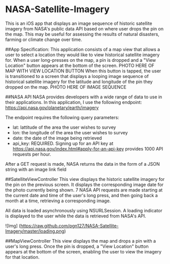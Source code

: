 # NASA-Satellite-Imagery
This is an iOS app that displays an image sequence of historic satellite imagery from NASA's public data API based on where user drops the pin on the map.
This may be useful for assessing the results of natural disasters, farming or climate change over time.

##App Specification:
This application consists of a map view that allows a user to select a location they would like to view historical satellite imagery for. 
When a user long-presses on the map, a pin is dropped and a "View Location" button appears at the bottom of the screen.
PHOTO HERE OF MAP WITH VIEW LOCATION BUTTON
When this button is tapped, the user is transitioned to a screen that displays a looping image sequence of historical satellite imagery for the latitude and longitude of the pin they dropped on the map.
PHOTO HERE OF IMAGE SEQUENCE

##NASA API
NASA provides developers with a wide range of data to use in their applications. In this application, I use the following endpoint:
https://api.nasa.gov/planetary/earth/imagery

The endpoint requires the following query parameters:
* lat: lattitude of the area the user wishes to survey
* lon: the longitude of the area the user wishes to survey
* date: the date of the image being retrieved
* api_key: REQUIRED. Signing up for an API key at https://api.nasa.gov/index.html#apply-for-an-api-key provides 1000 API requests per hour.

After a GET request is made, NASA returns the data in the form of a JSON string with an image link field

##SatelliteViewController
This view displays the historic satellite imagery for the pin on the previous screen. It displays the corresponding image date for the photo currently being shown. 
7 NASA API requests are made starting at the current date and time of the user's long press, and then going back a month at a time, retrieving a corresponding image.

All data is loaded asynchronously using NSURLSession. A loading indicator is displayed to the user while the data is retrieved from NASA's API.

![Img] (https://raw.github.com/pgn127/NASA-Satellite-Imagery/master/loading.png)


##MapViewController
This view displays the map and drops a pin with a user's long press. Once the pin is dropped, a "View Location" button appears at the bottom of the screen, enabling the user to view the imagery for that location.

